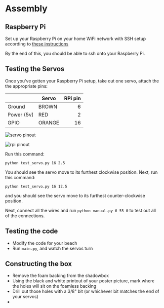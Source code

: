 # Assembly

## Raspberry Pi
Set up your Raspberry Pi on your home WiFi network with SSH setup according to
[these instructions](https://medium.com/@jay_proulx/headless-raspberry-pi-zero-w-setup-with-ssh-and-wi-fi-8ddd8c4d2742)

By the end of this, you should be able to ssh onto your Raspberry Pi.

## Testing the Servos
Once you've gotten your Raspberry Pi setup, take out one servo, attach the the appropriate pins:

|          |Servo | RPi pin |
|----------|------|--------:|
|Ground    |BROWN |6        |
|Power (5v)|RED   |2        |
|GPIO      |ORANGE|16       |

![servo pinout](https://components101.com/sites/default/files/component_pin/Servo-Motor-Wires.png)

![rpi pinout](https://i2.wp.com/peppe8o.com/wp-content/uploads/2020/09/Raspberry-PI-Zero-Pinout-schema.jpg?resize=910%2C657&ssl=1)

Run this command:

`python test_servo.py 16 2.5`

You should see the servo move to its furthest clockwise position. Next, run this command:

`python test_servo.py 16 12.5`

and you should see the servo move to its furthest counter-clockwise position.

Next, connect all the wires and run `python manual.py 0 55 0` to test out all of the connections.

## Testing the code
- Modify the code for your beach
- Run `main.py`, and watch the servos turn

## Constructing the box
- Remove the foam backing from the shadowbox
- Using the black and white printout of your poster picture, mark where the holes will sit on the foamless backing
- Drill out those holes with a 3/8" bit (or whichever bit matches the end of your servos)
-
